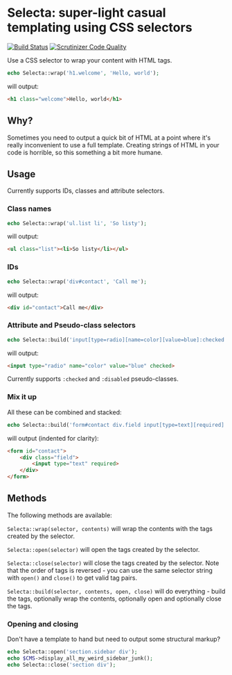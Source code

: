 # Selecta: super-light casual templating using CSS selectors

[![Build Status](https://travis-ci.org/drewm/selecta.svg)](https://travis-ci.org/drewm/selecta)
[![Scrutinizer Code Quality](https://scrutinizer-ci.com/g/drewm/selecta/badges/quality-score.png?b=master)](https://scrutinizer-ci.com/g/drewm/selecta/?branch=master)

Use a CSS selector to wrap your content with HTML tags.

```php
echo Selecta::wrap('h1.welcome', 'Hello, world');
```

will output:

```html
<h1 class="welcome">Hello, world</h1>
```

## Why?

Sometimes you need to output a quick bit of HTML at a point where it's really inconvenient to use a full template. Creating strings of HTML in your code is horrible, so this something a bit more humane. 

## Usage

Currently supports IDs, classes and attribute selectors.

### Class names

```php
echo Selecta::wrap('ul.list li', 'So listy');
```

will output:

```html
<ul class="list"><li>So listy</li></ul>
```

### IDs

```php
echo Selecta::wrap('div#contact', 'Call me');
```

will output:

```html
<div id="contact">Call me</div>
```

### Attribute and Pseudo-class selectors

```php
echo Selecta::build('input[type=radio][name=color][value=blue]:checked');
```

will output:

```html
<input type="radio" name="color" value="blue" checked>
```

Currently supports `:checked` and `:disabled` pseudo-classes.

### Mix it up

All these can be combined and stacked:

```php
echo Selecta::build('form#contact div.field input[type=text][required]');
```

will output (indented for clarity):

```html
<form id="contact">
	<div class="field">
		<input type="text" required>
	</div>
</form>
```

## Methods

The following methods are available:

`Selecta::wrap(selector, contents)` will wrap the contents with the tags created by the selector.

`Selecta::open(selector)` will open the tags created by the selector.

`Selecta::close(selector)` will close the tags created by the selector. Note that the order of tags is reversed - you can use the same selector string with `open()` and `close()` to get valid tag pairs.

`Selecta::build(selector, contents, open, close)` will do everything - build the tags, optionally wrap the contents, optionally open and optionally close the tags. 

### Opening and closing

Don't have a template to hand but need to output some structural markup?

```php
echo Selecta::open('section.sidebar div');
echo $CMS->display_all_my_weird_sidebar_junk();
echo Selecta::close('section div');
```

